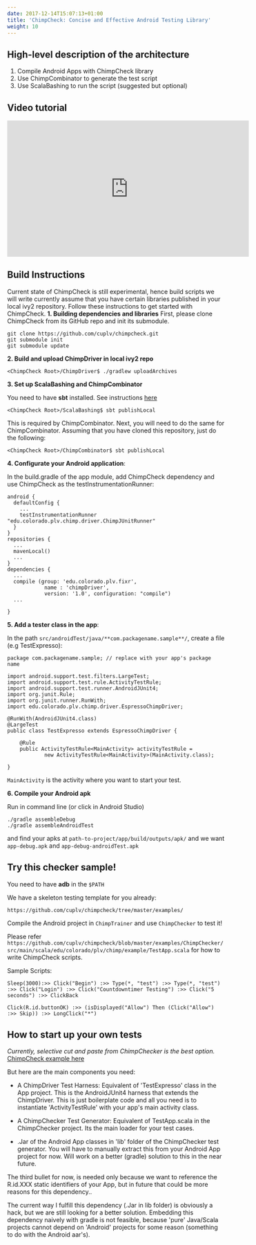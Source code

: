 ```yaml
---
date: 2017-12-14T15:07:13+01:00
title: 'ChimpCheck: Concise and Effective Android Testing Library'
weight: 10 
---
```

## High-level description of the architecture

1. Compile Android Apps with ChimpCheck library
2. Use ChimpCombinator to generate the test script
3. Use ScalaBashing to run the script (suggested but optional)

## Video tutorial

<iframe width="560" height="315" src="https://www.youtube-nocookie.com/embed/pUvbm5g2pWM?rel=0" frameborder="0" allow="autoplay; encrypted-media" allowfullscreen></iframe>

## Build Instructions

Current state of ChimpCheck is still experimental, hence build scripts we will write currently assume that you have certain libraries published in your local ivy2 repository. Follow these instructions to get started with ChimpCheck.
**1. Building dependencies and libraries**
First, please clone ChimpCheck from its GitHub repo and init its submodule.
```
git clone https://github.com/cuplv/chimpcheck.git
git submodule init
git submodule update
```
**2. Build and upload ChimpDriver in local ivy2 repo**
```
<ChimpCheck Root>/ChimpDriver$ ./gradlew uploadArchives
```
**3. Set up ScalaBashing and ChimpCombinator**

You need to have **sbt** installed. See instructions [here](https://www.scala-sbt.org/1.0/docs/Setup.html)
```
<ChimpCheck Root>/ScalaBashing$ sbt publishLocal
```

This is required by ChimpCombinator. Next, you will need to do the same for ChimpCombinator. Assuming that you have cloned this repository, just do the following:

```
<ChimpCheck Root>/ChimpCombinator$ sbt publishLocal
```

**4. Configurate your Android application**:

  In the build.gradle of the app module, add ChimpCheck dependency and use ChimpCheck as the testInstrumentationRunner:
```
android {
  defaultConfig {
    ...
    testInstrumentationRunner "edu.colorado.plv.chimp.driver.ChimpJUnitRunner" 
  }
}
repositories {
  ...
  mavenLocal()
  ...
}
dependencies {
  ...
  compile (group: 'edu.colorado.plv.fixr',
            name : 'chimpDriver',
            version: '1.0', configuration: "compile")
  ...
    
}
```

**5. Add a tester class in the app**:


In the path `src/androidTest/java/**com.packagename.sample**/`, create a file (e.g TestExpresso):
```
package com.packagename.sample; // replace with your app's package name

import android.support.test.filters.LargeTest;
import android.support.test.rule.ActivityTestRule;
import android.support.test.runner.AndroidJUnit4;
import org.junit.Rule;
import org.junit.runner.RunWith;
import edu.colorado.plv.chimp.driver.EspressoChimpDriver;

@RunWith(AndroidJUnit4.class)
@LargeTest
public class TestExpresso extends EspressoChimpDriver {

    @Rule
    public ActivityTestRule<MainActivity> activityTestRule =
            new ActivityTestRule<MainActivity>(MainActivity.class);

}
```

`MainActivity` is the activity where you want to start your test.


**6. Compile your Android apk**


Run in command line (or click in Android Studio)
```
./gradle assembleDebug
./gradle assembleAndroidTest
```
and find your apks at 
`path-to-project/app/build/outputs/apk/` and we want `app-debug.apk` and `app-debug-androidTest.apk`



## Try this checker sample!
You need to have **adb** in the `$PATH`


We have a skeleton testing template for you already:

```
https://github.com/cuplv/chimpcheck/tree/master/examples/

```

Compile the Android project in `ChimpTrainer` and use `ChimpChecker` to test it!

Please refer ``https://github.com/cuplv/chimpcheck/blob/master/examples/ChimpChecker/src/main/scala/edu/colorado/plv/chimp/example/TestApp.scala`` for how to write ChimpCheck scripts.

Sample Scripts:
```
Sleep(3000):>> Click("Begin") :>> Type(*, "test") :>> Type(*, "test") :>> Click("Login") :>> Click("Countdowntimer Testing") :>> Click("5 seconds") :>> ClickBack

Click(R.id.buttonOK) :>> (isDisplayed("Allow") Then (Click("Allow") :>> Skip)) :>> LongClick("*")
```



## How to start up your own tests

*Currently, selective cut and paste from ChimpChecker is the best option.* 
[ChimpCheck example here](https://github.com/cuplv/chimpcheck/blob/master/examples/ChimpChecker/src/main/scala/edu/colorado/plv/chimp/example/TestApp.scala)

But here are the main components you need:

  * A ChimpDriver Test Harness: Equivalent of 'TestExpresso' class in the App project. This is the AndroidJUnit4 harness that extends the ChimpDriver. This is just boilerplate code and all you need is to instantiate 'ActivityTestRule' with your app's main activity class.

  * A ChimpChecker Test Generator: Equivalent of TestApp.scala in the ChimpChecker project. Its the main loader for your test cases.

  * .Jar of the Android App classes in 'lib' folder of the ChimpChecker test generator. You will have to manually extract this from your Android App project for now. Will work on a better (gradle) solution to this in the near future.

The third bullet for now, is needed only because we want to reference the R.id.XXX static identifiers of your App, but in future that could be more reasons for this dependency..

The current way I fulfill this dependency (.Jar in lib folder) is obviously a hack, but we are still looking for a better solution. Embedding this dependency
naively with gradle is not feasible, because 'pure' Java/Scala projects cannot depend on 'Android' projects for some reason (something to do with the Android aar's). 

